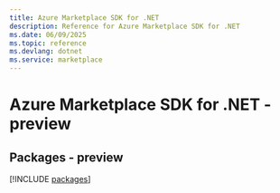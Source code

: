```yaml
---
title: Azure Marketplace SDK for .NET
description: Reference for Azure Marketplace SDK for .NET
ms.date: 06/09/2025
ms.topic: reference
ms.devlang: dotnet
ms.service: marketplace
---
```

# Azure Marketplace SDK for .NET - preview
## Packages - preview
[!INCLUDE [packages](marketplace-index.md)]
